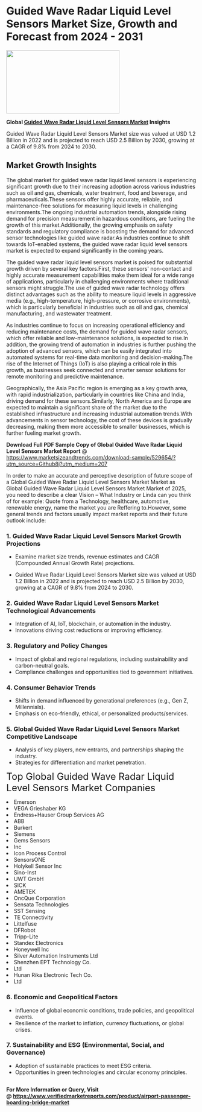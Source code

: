 <H1>Guided Wave Radar Liquid Level Sensors Market Size, Growth and Forecast from 2024 - 2031</H1><img class="aligncenter size-medium wp-image-584254" src="https://thirdeyenews.in/wp-content/uploads/2024/09/Global-Market-Research-300x168.jpeg" alt="" width="300" height="168" /><p><strong>Global&nbsp;<a href="https://www.marketsizeandtrends.com/download-sample/529654/?utm_source=Github8j?utm_medium=207">Guided Wave Radar Liquid Level Sensors Market</a> Insights</strong></p><p>Guided Wave Radar Liquid Level Sensors Market size was valued at USD 1.2 Billion in 2022 and is projected to reach USD 2.5 Billion by 2030, growing at a CAGR of 9.8% from 2024 to 2030.</p><p><h2>Market Growth Insights</h2> <p>The global market for guided wave radar liquid level sensors is experiencing significant growth due to their increasing adoption across various industries such as oil and gas, chemicals, water treatment, food and beverage, and pharmaceuticals.These sensors offer highly accurate, reliable, and maintenance-free solutions for measuring liquid levels in challenging environments.The ongoing industrial automation trends, alongside rising demand for precision measurement in hazardous conditions, are fueling the growth of this market.Additionally, the growing emphasis on safety standards and regulatory compliance is boosting the demand for advanced sensor technologies like guided wave radar.As industries continue to shift towards IoT-enabled systems, the guided wave radar liquid level sensors market is expected to expand significantly in the coming years.</p> <p>The guided wave radar liquid level sensors market is poised for substantial growth driven by several key factors.First, these sensors' non-contact and highly accurate measurement capabilities make them ideal for a wide range of applications, particularly in challenging environments where traditional sensors might struggle.The use of guided wave radar technology offers distinct advantages such as the ability to measure liquid levels in aggressive media (e.g., high-temperature, high-pressure, or corrosive environments), which is particularly beneficial in industries such as oil and gas, chemical manufacturing, and wastewater treatment.</p> <p>As industries continue to focus on increasing operational efficiency and reducing maintenance costs, the demand for guided wave radar sensors, which offer reliable and low-maintenance solutions, is expected to rise.In addition, the growing trend of automation in industries is further pushing the adoption of advanced sensors, which can be easily integrated into automated systems for real-time data monitoring and decision-making.The rise of the Internet of Things (IoT) is also playing a critical role in this growth, as businesses seek connected and smarter sensor solutions for remote monitoring and predictive maintenance.</p> <p>Geographically, the Asia Pacific region is emerging as a key growth area, with rapid industrialization, particularly in countries like China and India, driving demand for these sensors.Similarly, North America and Europe are expected to maintain a significant share of the market due to the established infrastructure and increasing industrial automation trends.With advancements in sensor technology, the cost of these devices is gradually decreasing, making them more accessible to smaller businesses, which is further fueling market growth.</p> <p><span class=""><strong>Download Full PDF Sample Copy of Global Guided Wave Radar Liquid Level Sensors Market Report</strong> @ <a href="https://www.marketsizeandtrends.com/download-sample/529654/?utm_source=Github8j?utm_medium=207" target="_blank">https://www.marketsizeandtrends.com/download-sample/529654/?utm_source=Github8j?utm_medium=207</a></span></p><p>In order to make an accurate and perceptive description of future scope of a Global&nbsp;Guided Wave Radar Liquid Level Sensors Market Market as Global&nbsp;Guided Wave Radar Liquid Level Sensors Market Market of 2025, you need to describe a clear Vision &ndash; What Industry or Linda can you think of for example: Quote from a Technology, healthcare, automotive, renewable energy, name the market you are Reffering to.However, some general trends and factors usually impact market reports and their future outlook include:</p><h3>1.&nbsp;<strong>Guided Wave Radar Liquid Level Sensors Market Growth Projections</strong></h3><ul><li>Examine market size trends, revenue estimates and CAGR (Compounded Annual Growth Rate) projections.</li><li><p>Guided Wave Radar Liquid Level Sensors Market size was valued at USD 1.2 Billion in 2022 and is projected to reach USD 2.5 Billion by 2030, growing at a CAGR of 9.8% from 2024 to 2030.</p></li></ul><h3>2.&nbsp;<strong>Guided Wave Radar Liquid Level Sensors Market Technological Advancements</strong></h3><ul><li>Integration of AI, IoT, blockchain, or automation in the industry.</li><li>Innovations driving cost reductions or improving efficiency.</li></ul><h3>3.&nbsp;<strong>Regulatory and Policy Changes</strong></h3><ul><li>Impact of global and regional regulations, including sustainability and carbon-neutral goals.</li><li>Compliance challenges and opportunities tied to government initiatives.</li></ul><h3>4.&nbsp;<strong>Consumer Behavior Trends</strong></h3><ul><li>Shifts in demand influenced by generational preferences (e.g., Gen Z, Millennials).</li><li>Emphasis on eco-friendly, ethical, or personalized products/services.</li></ul><h3>5.&nbsp;<strong>Global Guided Wave Radar Liquid Level Sensors Market Competitive Landscape</strong></h3><ul><li>Analysis of key players, new entrants, and partnerships shaping the industry.</li><li>Strategies for differentiation and market penetration.</li></ul><p data-pm-slice="1 1 []"><span style="color: inherit; font-family: inherit; font-size: 25px;">Top Global Guided Wave Radar Liquid Level Sensors Market Companies</span></p><div class="" data-test-id=""><p><li>Emerson</li><li> VEGA Grieshaber KG</li><li> Endress+Hauser Group Services AG</li><li> ABB</li><li> Burkert</li><li> Siemens</li><li> Gems Sensors</li><li> Inc</li><li> Icon Process Control</li><li> SensorsONE</li><li> Holykell Sensor Inc</li><li> Sino-Inst</li><li> UWT GmbH</li><li> SICK</li><li> AMETEK</li><li> OncQue Corporation</li><li> Sensata Technologies</li><li> SST Sensing</li><li> TE Connectivity</li><li> Littelfuse</li><li> DFRobot</li><li> Tripp-Lite</li><li> Standex Electronics</li><li> Honeywell Inc</li><li> Silver Automation Instruments Ltd</li><li> Shenzhen EPT Technology Co.</li><li> Ltd</li><li> Hunan Rika Electronic Tech Co.</li><li> Ltd</li></p></div><h3>6.&nbsp;<strong>Economic and Geopolitical Factors</strong></h3><ul><li>Influence of global economic conditions, trade policies, and geopolitical events.</li><li>Resilience of the market to inflation, currency fluctuations, or global crises.</li></ul><h3>7.&nbsp;<strong>Sustainability and ESG (Environmental, Social, and Governance)</strong></h3><ul><li>Adoption of sustainable practices to meet ESG criteria.</li><li>Opportunities in green technologies and circular economy principles.</li></ul><h2><strong style="font-size: 14px;">For More Information or Query, Visit @&nbsp;</strong><a style="background-color: #ffffff; font-size: 14px;" href="https://www.marketsizeandtrends.com/report/guided-wave-radar-liquid-level-sensors-market/" target="_blank">https://www.verifiedmarketreports.com/product/airport-passenger-boarding-bridge-market</a></h2>
